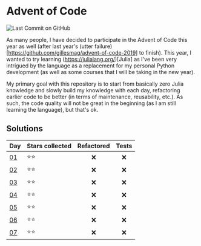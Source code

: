 # Advent of Code

![Last Commit on GitHub](https://img.shields.io/github/last-commit/gillesmag/advent-of-code.svg)

As many people, I have decided to participate in the Advent of Code this year as
well (after last year's (utter
failure)[https://github.com/gillesmag/advent-of-code-2019] to finish). This
year, I wanted to try learning (https://julialang.org/)[Julia] as I've been very
intrigued by the language as a replacement for my personal Python development
(as well as some courses that I will be taking in the new year).

My primary goal with this repository is to start from basically zero Julia
knowledge and slowly build my knowledge with each day, refactoring earlier code
to be better (in terms of maintenance, reusability, etc.). As such, the code
quality will not be great in the beginning (as I am still learning the
language), but that's ok.

## Solutions

| Day  | Stars collected | Refactored         | Tests              |
|------|-----------------|:------------------:|:------------------:|
| [01] | :star::star:    | :x:                | :x:                |
| [02] | :star::star:    | :x:                | :x:                |
| [03] | :star::star:    | :x:                | :x:                |
| [04] | :star::star:    | :x:                | :x:                |
| [05] | :star::star:    | :x:                | :x:                |
| [06] | :star::star:    | :x:                | :x:                |
| [07] | :star::star:    | :x:                | :x:                |


[01]: day_01/main.jl
[02]: day_02/main.jl
[03]: day_03/main.jl
[04]: day_04/main.jl
[05]: day_05/main.jl
[06]: day_06/main.jl
[07]: day_07/main.jl
